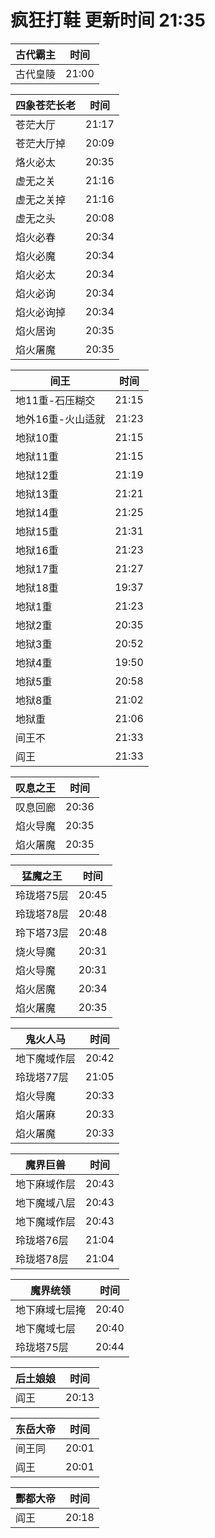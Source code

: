 # 疯狂打鞋 更新时间 21:35

| 古代霸主   | 时间    |
|--------|-------|
| 古代皇陵 | 21:00 |

| 四象苍茫长老   | 时间    |
|--------|-------|
| 苍茫大厅 | 21:17 |
| 苍茫大厅掉 | 20:09 |
| 烙火必太 | 20:35 |
| 虚无之关 | 21:16 |
| 虚无之关掉 | 21:16 |
| 虚无之头 | 20:08 |
| 焰火必春 | 20:34 |
| 焰火必魔 | 20:34 |
| 焰火必太 | 20:34 |
| 焰火必询 | 20:34 |
| 焰火必询掉 | 20:34 |
| 焰火居询 | 20:35 |
| 焰火屠魔 | 20:35 |

| 间王   | 时间    |
|--------|-------|
| 地11重-石压糊交 | 21:15 |
| 地外16重-火山适就 | 21:23 |
| 地狱10重 | 21:15 |
| 地狱11重 | 21:15 |
| 地狱12重 | 21:19 |
| 地狱13重 | 21:21 |
| 地狱14重 | 21:25 |
| 地狱15重 | 21:31 |
| 地狱16重 | 21:23 |
| 地狱17重 | 21:27 |
| 地狱18重 | 19:37 |
| 地狱1重 | 21:23 |
| 地狱2重 | 20:35 |
| 地狱3重 | 20:52 |
| 地狱4重 | 19:50 |
| 地狱5重 | 20:58 |
| 地狱8重 | 21:02 |
| 地狱重 | 21:06 |
| 间王不 | 21:33 |
| 阎王 | 21:33 |

| 叹息之王   | 时间    |
|--------|-------|
| 叹息回廊 | 20:36 |
| 焰火导魔 | 20:35 |
| 焰火屠魔 | 20:35 |

| 猛魔之王   | 时间    |
|--------|-------|
| 玲珑塔75层 | 20:45 |
| 玲珑塔78层 | 20:48 |
| 玲下塔73层 | 20:48 |
| 烧火导魔 | 20:31 |
| 焰火导魔 | 20:31 |
| 焰火居魔 | 20:34 |
| 焰火屠魔 | 20:35 |

| 鬼火人马   | 时间    |
|--------|-------|
| 地下魔域作层 | 20:42 |
| 玲珑塔77层 | 21:05 |
| 焰火导魔 | 20:33 |
| 焰火屠麻 | 20:33 |
| 焰火屠魔 | 20:33 |

| 魔界巨兽   | 时间    |
|--------|-------|
| 地下麻域作层 | 20:43 |
| 地下魔域八层 | 20:43 |
| 地下魔域作层 | 20:43 |
| 玲珑塔76层 | 21:04 |
| 玲珑塔78层 | 21:04 |

| 魔界统领   | 时间    |
|--------|-------|
| 地下麻域七层掩 | 20:40 |
| 地下魔域七层 | 20:40 |
| 玲珑塔75层 | 20:44 |

| 后土娘娘   | 时间    |
|--------|-------|
| 阎王 | 20:13 |

| 东岳大帝   | 时间    |
|--------|-------|
| 间王同 | 20:01 |
| 阎王 | 20:01 |

| 酆都大帝   | 时间    |
|--------|-------|
| 阎王 | 20:18 |